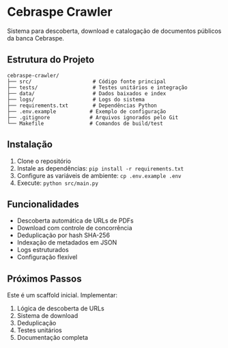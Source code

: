 # Cebraspe Crawler

Sistema para descoberta, download e catalogação de documentos públicos da banca Cebraspe.

## Estrutura do Projeto

```
cebraspe-crawler/
├── src/                    # Código fonte principal
├── tests/                  # Testes unitários e integração
├── data/                   # Dados baixados e index
├── logs/                   # Logs do sistema
├── requirements.txt        # Dependências Python
├── .env.example           # Exemplo de configuração
├── .gitignore             # Arquivos ignorados pelo Git
└── Makefile               # Comandos de build/test
```

## Instalação

1. Clone o repositório
2. Instale as dependências: `pip install -r requirements.txt`
3. Configure as variáveis de ambiente: `cp .env.example .env`
4. Execute: `python src/main.py`

## Funcionalidades

- Descoberta automática de URLs de PDFs
- Download com controle de concorrência
- Deduplicação por hash SHA-256
- Indexação de metadados em JSON
- Logs estruturados
- Configuração flexível

## Próximos Passos

Este é um scaffold inicial. Implementar:
1. Lógica de descoberta de URLs
2. Sistema de download
3. Deduplicação
4. Testes unitários
5. Documentação completa


